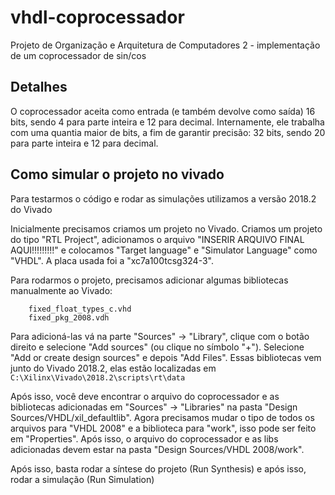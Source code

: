 # vhdl-coprocessador
Projeto de Organização e Arquitetura de Computadores 2 - implementação de um coprocessador de sin/cos

## Detalhes
O coprocessador aceita como entrada (e também devolve como saída) 16 bits, sendo 4 para parte inteira e 12 para decimal. Internamente, ele trabalha com uma quantia maior de bits, a fim de garantir precisão: 32 bits, sendo 20 para parte inteira e 12 para decimal.

## Como simular o projeto no vivado
Para testarmos o código e rodar as simulações utilizamos a versão 2018.2 do Vivado

Inicialmente precisamos criamos um projeto no Vivado. Criamos um projeto do tipo "RTL Project", adicionamos o arquivo "INSERIR ARQUIVO FINAL AQUI!!!!!!!!!" e colocamos "Target language" e "Simulator Language" como "VHDL". A placa usada foi a "xc7a100tcsg324-3".

Para rodarmos o projeto, precisamos adicionar algumas bibliotecas manualmente ao Vivado:
```
	fixed_float_types_c.vhd
	fixed_pkg_2008.vdh
```
Para adicioná-las vá na parte "Sources" -> "Library", clique com o botão direito e selecione "Add sources" (ou clique no símbolo "+"). Selecione "Add or create design sources" e depois "Add Files". Essas bibliotecas vem junto do Vivado 2018.2, elas estão localizadas em `C:\Xilinx\Vivado\2018.2\scripts\rt\data`

Após isso, você deve encontrar o arquivo do coprocessador e as bibliotecas adicionadas em "Sources" -> "Libraries" na pasta "Design Sources/VHDL/xil_defaultlib". Agora precisamos mudar o tipo de todos os arquivos para "VHDL 2008" e a biblioteca para "work", isso pode ser feito em "Properties". Após isso, o arquivo do coprocessador e as libs adicionadas devem estar na pasta "Design Sources/VHDL 2008/work".

Após isso, basta rodar a síntese do projeto (Run Synthesis) e após isso, rodar a simulação (Run Simulation)